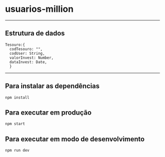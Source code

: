 # usuarios-million
---
## Estrutura de dados
```
Tesouro:{
  codTesouro: "",
  codUser: String,
  valorInvest: Number,
  dataInvest: Date,
  }
  ```
---
## Para instalar as dependências

`npm install`

## Para executar em produção

`npm start`

## Para executar em modo de desenvolvimento

`npm run dev`
